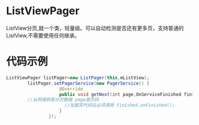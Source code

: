 ListViewPager
=============

ListView分页,就一个类，轻量级。可以自动检测是否还有更多页，支持普通的ListView,不需要使用任何继承。

代码示例
=============
``` java
ListViewPager listPager=new ListPager(this,mListView);
        listPager.setPagerService(new PagerService() {
                    @Override
                    public void getNext(int page,OnServiceFinished finished) {
        //从网络获取分页数据 page是页码
                      //加载完代码后必须调用 finished.onFinished();
                    }
                });
``` 
                
